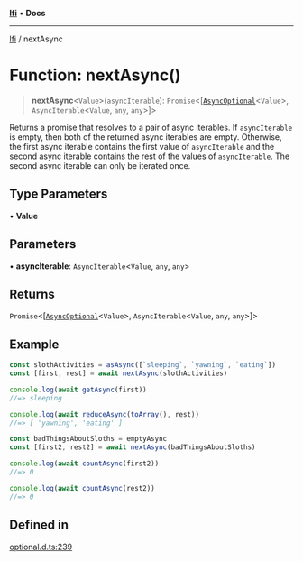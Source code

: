 [**lfi**](../readme.md) • **Docs**

***

[lfi](../globals.md) / nextAsync

# Function: nextAsync()

> **nextAsync**\<`Value`\>(`asyncIterable`): `Promise`\<[[`AsyncOptional`](../type-aliases/AsyncOptional.md)\<`Value`\>, `AsyncIterable`\<`Value`, `any`, `any`\>]\>

Returns a promise that resolves to a pair of async iterables. If
`asyncIterable` is empty, then both of the returned async iterables are
empty. Otherwise, the first async iterable contains the first value of
`asyncIterable` and the second async iterable contains the rest of the values
of `asyncIterable`. The second async iterable can only be iterated once.

## Type Parameters

• **Value**

## Parameters

• **asyncIterable**: `AsyncIterable`\<`Value`, `any`, `any`\>

## Returns

`Promise`\<[[`AsyncOptional`](../type-aliases/AsyncOptional.md)\<`Value`\>, `AsyncIterable`\<`Value`, `any`, `any`\>]\>

## Example

```js
const slothActivities = asAsync([`sleeping`, `yawning`, `eating`])
const [first, rest] = await nextAsync(slothActivities)

console.log(await getAsync(first))
//=> sleeping

console.log(await reduceAsync(toArray(), rest))
//=> [ 'yawning', 'eating' ]

const badThingsAboutSloths = emptyAsync
const [first2, rest2] = await nextAsync(badThingsAboutSloths)

console.log(await countAsync(first2))
//=> 0

console.log(await countAsync(rest2))
//=> 0
```

## Defined in

[optional.d.ts:239](https://github.com/TomerAberbach/lfi/blob/d7a0f90dd72245d6efd6bd97c58a78b3f3028f25/src/operations/optional.d.ts#L239)
